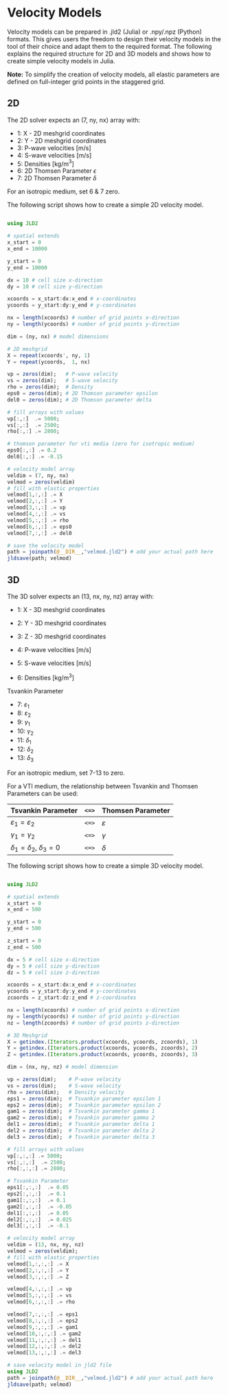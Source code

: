 # Velocity Models

Velocity models can be prepared in .jld2 (Julia) or .npy/.npz (Python) formats. 
This gives users the freedom to design their velocity models in the tool of their choice and adapt them to the required format. 
The following explains the required structure for 2D and 3D models and shows how to create simple velocity models in Julia.

**Note:** To simplify the creation of velocity models, all elastic parameters are defined on full-integer grid points in the staggered grid.


## 2D 
The 2D solver expects an (7, ny, nx) array with:

- 1: X - 2D meshgrid coordinates
- 2: Y - 2D meshgrid coordinates 
- 3: P-wave velocities [m/s]
- 4: S-wave velocities [m/s]
- 5: Densities [kg/m$^{3}$]
- 6: 2D Thomsen Parameter $\epsilon$ 
- 7: 2D Thomsen Parameter $\delta$ 

For an isotropic medium, set 6 & 7 zero.

The following script shows how to create a simple 2D velocity model.
```julia

using JLD2

# spatial extends
x_start = 0
x_end = 10000

y_start = 0 
y_end = 10000

dx = 10 # cell size x-direction 
dy = 10 # cell size y-direction 

xcoords = x_start:dx:x_end # x-coordinates
ycoords = y_start:dy:y_end # y-coordinates

nx = length(xcoords) # number of grid points x-direction
ny = length(ycoords) # number of grid points y-direction

dim = (ny, nx) # model dimensions 

# 2D meshgrid
X = repeat(xcoords', ny, 1)
Y = repeat(ycoords,  1, nx)

vp = zeros(dim);   # P-wave velocity
vs = zeros(dim);   # S-wave velocity
rho = zeros(dim);  # Density
eps0 = zeros(dim); # 2D Thomson parameter epsilon
del0 = zeros(dim); # 2D Thomson parameter delta

# fill arrays with values
vp[:,:]  .= 5000;  
vs[:,:]  .= 2500;
rho[:,:] .= 2800;

# thomson parameter for vti media (zero for isotropic medium)
eps0[:,:] .= 0.2
del0[:,:] .= -0.15

# velocity model array
veldim = (7, ny, nx)
velmod = zeros(veldim)
# fill with elastic properties
velmod[1,:,:] .= X
velmod[2,:,:] .= Y
velmod[3,:,:] .= vp
velmod[4,:,:] .= vs
velmod[5,:,:] .= rho
velmod[6,:,:] .= eps0
velmod[7,:,:] .= del0

# save the velocity model
path = joinpath(@__DIR__,"velmod.jld2") # add your actual path here 
jldsave(path; velmod)
```

## 3D 

The 3D solver expects an (13, nx, ny, nz) array with:

- 1: X - 3D meshgrid coordinates 
- 2: Y - 3D meshgrid coordinates 
- 3: Z - 3D meshgrid coordinates 

- 4: P-wave velocities [m/s] 
- 5: S-wave velocities [m/s] 
- 6: Densities [kg/m$^{3}$] 

Tsvankin Parameter 
- 7: $\varepsilon_1$ 
- 8: $\varepsilon_2$ 
- 9: $\gamma_1$ 
- 10: $\gamma_2$ 
- 11: $\delta_1$ 
- 12: $\delta_2$
- 13: $\delta_3$ 

For an isotropic medium, set 7-13 to zero.

For a VTI medium, the relationship between Tsvankin and Thomsen Parameters can be used:

| Tsvankin Parameter      | `<=>` | Thomsen Parameter |
|-------------------------|--------------|-------------------|
| $\varepsilon_1 = \varepsilon_2$ | `<=>`         | $\varepsilon$       |
| $\gamma_1 = \gamma_2$            | `<=>`         | $\gamma$            |
| $\delta_1 = \delta_2$, $\delta_3 = 0$             | `<=>`         | $\delta$            |




The following script shows how to create a simple 3D velocity model.

```julia

using JLD2

# spatial extends
x_start = 0
x_end = 500

y_start = 0 
y_end = 500

z_start = 0
z_end = 500

dx = 5 # cell size x-direction 
dy = 5 # cell size y-direction 
dz = 5 # cell size z-direction 

xcoords = x_start:dx:x_end # x-coordinates
ycoords = y_start:dy:y_end # y-coordinates
zcoords = z_start:dz:z_end # z-coordinates

nx = length(xcoords) # number of grid points x-direction
ny = length(ycoords) # number of grid points y-direction
nz = length(zcoords) # number of grid points z-direction

# 3D Meshgrid
X = getindex.(Iterators.product(xcoords, ycoords, zcoords), 1)
Y = getindex.(Iterators.product(xcoords, ycoords, zcoords), 2)
Z = getindex.(Iterators.product(xcoords, ycoords, zcoords), 3)

dim = (nx, ny, nz) # model dimension

vp = zeros(dim);    # P-wave velocity
vs = zeros(dim);    # S-wave velocity
rho = zeros(dim);   # Density velocity
eps1 = zeros(dim);  # Tsvankin parameter epsilon 1 
eps2 = zeros(dim);  # Tsvankin parameter epsilon 2
gam1 = zeros(dim);  # Tsvankin parameter gamma 1 
gam2 = zeros(dim);  # Tsvankin parameter gamma 2 
del1 = zeros(dim);  # Tsvankin parameter delta 1 
del2 = zeros(dim);  # Tsvankin parameter delta 2 
del3 = zeros(dim);  # Tsvankin parameter delta 3 

# fill arrays with values
vp[:,:,:] .= 5000;
vs[:,:,:]  .= 2500;
rho[:,:,:] .= 2800;

# Tsvankin Parameter
eps1[:,:,:]  .= 0.05
eps2[:,:,:]  .= 0.1
gam1[:,:,:]  .= 0.1
gam2[:,:,:]  .= -0.05
del1[:,:,:]  .= 0.05
del2[:,:,:]  .= 0.025
del3[:,:,:]  .= -0.1

# velocity model array
veldim = (13, nx, ny, nz)
velmod = zeros(veldim);
# fill with elastic properties
velmod[1,:,:,:] .= X
velmod[2,:,:,:] .= Y
velmod[3,:,:,:] .= Z

velmod[4,:,:,:] .= vp
velmod[5,:,:,:] .= vs
velmod[6,:,:,:] .= rho

velmod[7,:,:,:] .= eps1
velmod[8,:,:,:] .= eps2
velmod[9,:,:,:] .= gam1
velmod[10,:,:,:] .= gam2
velmod[11,:,:,:] .= del1
velmod[12,:,:,:] .= del2
velmod[13,:,:,:] .= del3

# save velocity model in jld2 file
using JLD2
path = joinpath(@__DIR__,"velmod.jld2") # add your actual path here 
jldsave(path; velmod)
```